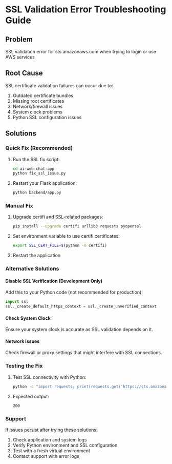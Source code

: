 # SSL Validation Error Troubleshooting Guide

## Problem
SSL validation error for sts.amazonaws.com when trying to login or use AWS services

## Root Cause
SSL certificate validation failures can occur due to:
1. Outdated certificate bundles
2. Missing root certificates
3. Network/firewall issues
4. System clock problems
5. Python SSL configuration issues

## Solutions

### Quick Fix (Recommended)
1. Run the SSL fix script:
   ```bash
   cd ai-web-chat-app
   python fix_ssl_issue.py
   ```

2. Restart your Flask application:
   ```bash
   python backend/app.py
   ```

### Manual Fix
1. Upgrade certifi and SSL-related packages:
   ```bash
   pip install --upgrade certifi urllib3 requests pyopenssl
   ```

2. Set environment variable to use certifi certificates:
   ```bash
   export SSL_CERT_FILE=$(python -m certifi)
   ```

3. Restart the application

### Alternative Solutions

#### Disable SSL Verification (Development Only)
Add this to your Python code (not recommended for production):
```python
import ssl
ssl._create_default_https_context = ssl._create_unverified_context
```

#### Check System Clock
Ensure your system clock is accurate as SSL validation depends on it.

#### Network Issues
Check firewall or proxy settings that might interfere with SSL connections.

### Testing the Fix
1. Test SSL connectivity with Python:
   ```bash
   python -c "import requests; print(requests.get('https://sts.amazonaws.com').status_code)"
   ```

2. Expected output:
   ```
   200
   ```

### Support
If issues persist after trying these solutions:
1. Check application and system logs
2. Verify Python environment and SSL configuration
3. Test with a fresh virtual environment
4. Contact support with error logs
